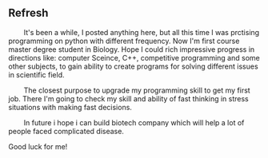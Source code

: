 ## Refresh
   ⠀⠀⠀It's been a while, I posted anything here, but all this time I was prctising programming on python with different frequency. Now I'm first course master degree student in Biology. Hope I could rich impressive progress in directions like: computer Sceince, C++, competitive programming and some other subjects, to gain ability to create programs for solving different issues in scientific field.
   
   ⠀⠀⠀The closest purpose to upgrade my programming skill to get my first job. There I'm going to check my skill and ability of fast thinking in stress situations with making fast decisions.
   
   ⠀⠀⠀In future i hope i can build biotech company which will help a lot of people faced complicated disease.
    
   Good luck for me!
